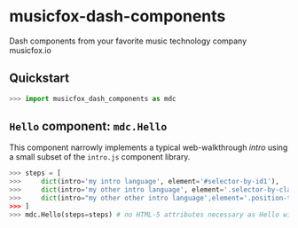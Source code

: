 # musicfox-dash-components
Dash components from your favorite music technology company musicfox.io

## Quickstart
```python
>>> import musicfox_dash_components as mdc
```
## `Hello` component: `mdc.Hello`

This component narrowly implements a typical web-walkthrough *intro* using a small subset of the `intro.js` component library.

```python
>>> steps = [
>>>     dict(intro='my intro language', element='#selector-by-id1'),
>>>     dict(intro='my other intro language', element='.selector-by-class1'),
>>>     dict(intro="my other other intro language',element='.position-test', position='right'), #whoa...
>>> ]
>>> mdc.Hello(steps=steps) # no HTML-5 attributes necessary as Hello will fire on page load for the given steps
